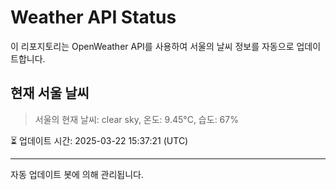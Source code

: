 
# Weather API Status

이 리포지토리는 OpenWeather API를 사용하여 서울의 날씨 정보를 자동으로 업데이트합니다.

## 현재 서울 날씨
> 서울의 현재 날씨: clear sky, 온도: 9.45°C, 습도: 67%

⏳ 업데이트 시간: 2025-03-22 15:37:21 (UTC)

---
자동 업데이트 봇에 의해 관리됩니다.
